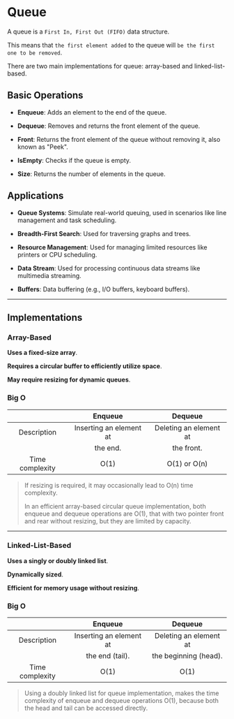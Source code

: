 # Queue

A queue is a `First In, First Out (FIFO)` data structure.

This means that `the first element added` to the queue will `be the first one to be removed`.

There are two main implementations for queue: array-based and linked-list-based.

## Basic Operations

- **Enqueue**: Adds an element to the end of the queue.

- **Dequeue**: Removes and returns the front element of the queue.

- **Front**: Returns the front element of the queue without removing it, also known as "Peek".

- **IsEmpty**: Checks if the queue is empty.

- **Size**: Returns the number of elements in the queue.

## Applications

- **Queue Systems**: Simulate real-world queuing, used in scenarios like line management and task scheduling.

- **Breadth-First Search**: Used for traversing graphs and trees.

- **Resource Management**: Used for managing limited resources like printers or CPU scheduling.

- **Data Stream**: Used for processing continuous data streams like multimedia streaming.

- **Buffers**: Data buffering (e.g., I/O buffers, keyboard buffers).

---

## Implementations

### Array-Based

**Uses a fixed-size array**.

**Requires a circular buffer to efficiently utilize space**.

**May require resizing for dynamic queues**.

### Big O

|                 |         Enqueue         |        Dequeue         |
| :-------------: | :---------------------: | :--------------------: |
|   Description   | Inserting an element at | Deleting an element at |
|                 |        the end.         |       the front.       |
| Time complexity |          O(1)           |      O(1) or O(n)      |

> If resizing is required, it may occasionally lead to O(n) time complexity.
>
> In an efficient array-based circular queue implementation,
> both enqueue and dequeue operations are O(1),
> that with two pointer front and rear without resizing,
> but they are limited by capacity.

---

### Linked-List-Based

**Uses a singly or doubly linked list**.

**Dynamically sized**.

**Efficient for memory usage without resizing**.

### Big O

|                 |         Enqueue         |        Dequeue         |
| :-------------: | :---------------------: | :--------------------: |
|   Description   | Inserting an element at | Deleting an element at |
|                 |     the end (tail).     | the beginning (head).  |
| Time complexity |          O(1)           |          O(1)          |

> Using a doubly linked list for queue implementation,
> makes the time complexity of enqueue and dequeue operations O(1),
> because both the head and tail can be accessed directly.
